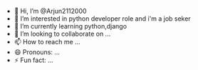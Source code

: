 - 👋 Hi, I’m @Arjun2112000
- 👀 I’m interested in python developer role and i'm a job seker
- 🌱 I’m currently learning python,django
- 💞️ I’m looking to collaborate on ...
- 📫 How to reach me ...
- 😄 Pronouns: ...
- ⚡ Fun fact: ...

<!---
Arjun2112000/Arjun2112000 is a ✨ special ✨ repository because its `README.md` (this file) appears on your GitHub profile.
You can click the Preview link to take a look at your changes.
--->
